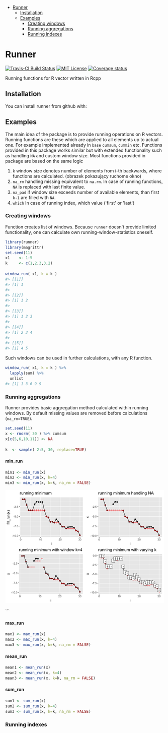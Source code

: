 
-   [Runner](#runner)
    -   [Installation](#installation)
    -   [Examples](#examples)
        -   [Creating windows](#creating-windows)
        -   [Running aggregations](#running-aggregations)
        -   [Running indexes](#running-indexes)

<!-- README.md is generated from README.Rmd. Please edit that file -->
Runner
======

[![Travis-CI Build Status](https://travis-ci.org/gogonzo/runner.svg?branch=master)](https://travis-ci.org/elo2zero/runner) [![MIT License](https://badges.frapsoft.com/os/mit/mit.svg)](https://opensource.org/licenses/mit-license.php) [![Coverage status](https://codecov.io/gh/gogonzo/runner/branch/master/graph/badge.svg)](https://codecov.io/github/gogonzo/runner?branch=master)

Running functions for R vector written in Rcpp

Installation
------------

You can install runner from github with:

Examples
--------

The main idea of the package is to provide running operations on R vectors. Running functions are these which are applied to all elements up to actual one. For example implemented already in `base` `cumsum`, `cummin` etc. Functions provided in this package works similar but with extended functionality such as handling `NA` and custom window size. Most functions provided in package are based on the same logic
1. `k` window size denotes number of elements from i-th backwards, where functions are calculated.
(obrazek pokazujący ruchome okno)
2. `na_rm` handling missing equivalent to `na.rm`. In case of running functions, `NA` is replaced with last finite value.
3. `na_pad` if window size exceeds number of available elements, than first `k-1` are filled with `NA`.
4. `which` In case of running index, which value ('first' or 'last')

### Creating windows

Function creates list of windows. Because `runner` doesn't provide limited functionality, one can calculate own running-window-statistics oneself.

``` r
library(runner)
library(magrittr)
set.seed(11)
x1    <- 1:5
k     <- c(1,2,3,3,2)

window_run( x1, k = k )
#> [[1]]
#> [1] 1
#> 
#> [[2]]
#> [1] 1 2
#> 
#> [[3]]
#> [1] 1 2 3
#> 
#> [[4]]
#> [1] 2 3 4
#> 
#> [[5]]
#> [1] 4 5
```

Such windows can be used in further calculations, with any R function.

``` r
window_run( x1, k = k ) %>%
  lapply(sum) %>%
  unlist
#> [1] 1 3 6 9 9
```

### Running aggregations

Runner provides basic aggregation method calculated within running windows. By default missing values are removed before calculations (`na_rm=TRUE`).

``` r
set.seed(11)
x <- rnorm( 30 ) %>% cumsum
x[c(5,6,10,11)] <- NA

k  <- sample( 2:5, 30, replace=TRUE)
```

#### min\_run

``` r
min1 <- min_run(x)
min2 <- min_run(x, k=4)
min3 <- min_run(x, k=k, na_rm = FALSE)
```

![](README-plot_min_run-1.png)

\`\`\`

#### max\_run

``` r
max1 <- max_run(x)
max2 <- max_run(x, k=4)
max3 <- max_run(x, k=k, na_rm = FALSE)
```

#### mean\_run

``` r
mean1 <- mean_run(x)
mean2 <- mean_run(x, k=4)
mean3 <- mean_run(x, k=k, na_rm = FALSE)
```

#### sum\_run

``` r
sum1 <- sum_run(x)
sum2 <- sum_run(x, k=4)
sum3 <- sum_run(x, k=k, na_rm = FALSE)
```

### Running indexes
